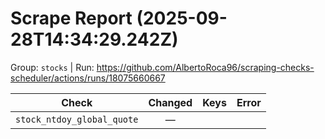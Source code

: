 # Scrape Report (2025-09-28T14:34:29.242Z)

Group: `stocks`  |  Run: https://github.com/AlbertoRoca96/scraping-checks-scheduler/actions/runs/18075660667

| Check | Changed | Keys | Error |
|---|:---:|:--|:--|
| `stock_ntdoy_global_quote` | — |  |  |
